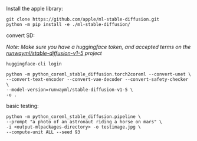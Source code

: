Install the apple library:

```shell
git clone https://github.com/apple/ml-stable-diffusion.git
python -m pip install -e ./ml-stable-diffusion/
```

convert SD:


_Note: Make sure you have a huggingface token, and accepted terms on the [runwayml/stable-diffusion-v1-5](https://huggingface.co/runwayml/stable-diffusion-v1-5) project_
```shell
huggingface-cli login

python -m python_coreml_stable_diffusion.torch2coreml --convert-unet \
--convert-text-encoder --convert-vae-decoder --convert-safety-checker \
--model-version=runwayml/stable-diffusion-v1-5 \
-o .
```

basic testing:
```shell
python -m python_coreml_stable_diffusion.pipeline \
--prompt "a photo of an astronaut riding a horse on mars" \
-i <output-mlpackages-directory> -o testimage.jpg \
--compute-unit ALL --seed 93
```
